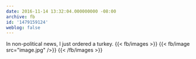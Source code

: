 ```yaml
---
date: 2016-11-14 13:32:04.000000000 -08:00
archive: fb
id: '1479159124'
weblog: false
---
```


In non-political news, I just ordered a turkey.
{{< fb/images >}}
{{< fb/image src="image.jpg" />}}
{{< /fb/images >}}
